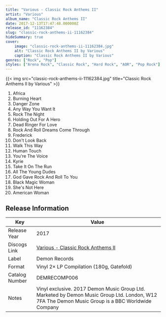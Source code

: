 ```yaml
---
title: "Various - Classic Rock Anthems II"
artist: "Various"
album_name: "Classic Rock Anthems II"
date: 2017-12-13T17:47:48.000000Z
release_id: "11162384"
slug: "classic-rock-anthems-ii-11162384"
hideSummary: true
cover:
    image: "classic-rock-anthems-ii-11162384.jpg"
    alt: "Classic Rock Anthems II by Various"
    caption: "Classic Rock Anthems II by Various"
genres: ["Rock", "Pop"]
styles: ["Arena Rock", "Classic Rock", "Hard Rock", "AOR", "Pop Rock"]
---
```


{{< img src="classic-rock-anthems-ii-11162384.jpg" title="Classic Rock Anthems II by Various" >}}

<!-- section break -->

1. Africa
2. Burning Heart
3. Danger Zone
4. Any Way You Want It
5. Rock The Night
6. Holding Out For A Hero
7. Dead Ringer For Love
8. Rock And Roll Dreams Come Through
9. Frederick
10. Don't Look Back
11. Walk This Way
12. Human Touch
13. You're The Voice
14. Kyrie
15. Take It On The Run
16. All The Young Dudes
17. God Gave Rock And Roll To You
18. Black Magic Woman
19. She's Not Here
20. American Woman

<!-- section break -->





## Release Information
|  Key           | Value                                                |
| ---------------| ---------------------------------------------------- |
| Release Year   | 2017                                   |
| Discogs Link   | [Various - Classic Rock Anthems II](https://www.discogs.com/release/11162384-Various-Classic-Rock-Anthems-II) |
| Label          | Demon Records |
| Format         | Vinyl 2× LP Compilation (180g, Gatefold) |
| Catalog Number | DEMRECOMP006 |
| Notes | Vinyl exclusive.  2017 Demon Music Group Ltd. Marketed by Demon Music Group Ltd. London, W12 7FA The Demon Music Group is a BBC Worldwide Company |
